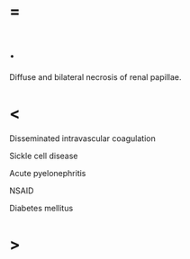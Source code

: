 # =

# .

Diffuse and bilateral necrosis of renal papillae.

# <

Disseminated intravascular coagulation

Sickle cell disease

Acute pyelonephritis

NSAID

Diabetes mellitus

# >
